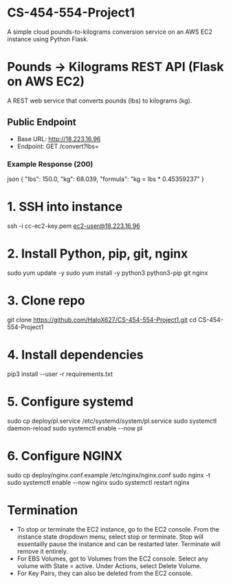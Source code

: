 # CS-454-554-Project1
A simple cloud pounds-to-kilograms conversion service on an AWS EC2 instance using Python Flask.

# Pounds → Kilograms REST API (Flask on AWS EC2)

A REST web service that converts pounds (lbs) to kilograms (kg).

## Public Endpoint
- Base URL: http://18.223.16.96
- Endpoint: GET /convert?lbs=<number>

### Example Response (200)
json
{
  "lbs": 150.0,
  "kg": 68.039,
  "formula": "kg = lbs * 0.45359237"
}

# 1. SSH into instance
ssh -i cc-ec2-key.pem ec2-user@18.223.16.96

# 2. Install Python, pip, git, nginx
sudo yum update -y
sudo yum install -y python3 python3-pip git nginx

# 3. Clone repo
git clone https://github.com/HaloX627/CS-454-554-Project1.git
cd CS-454-554-Project1

# 4. Install dependencies
pip3 install --user -r requirements.txt

# 5. Configure systemd
sudo cp deploy/pl.service /etc/systemd/system/pl.service
sudo systemctl daemon-reload
sudo systemctl enable --now pl

# 6. Configure NGINX
sudo cp deploy/nginx.conf.example /etc/nginx/nginx.conf
sudo nginx -t
sudo systemctl enable --now nginx
sudo systemctl restart nginx

# Termination
- To stop or terminate the EC2 instance, go to the EC2 console.
  From the instance state dropdown menu, select stop or terminate.
  Stop will essentailly pause the instance and can be restarted later.
  Terminate will remove it entirely.
- For EBS Volumes, got to Volumes from the EC2 console.
  Select any volume with State = active.
  Under Actions, select Delete Volume.
- For Key Pairs, they can also be deleted from the EC2 console.
